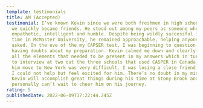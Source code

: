 ```yaml
---
template: testimonials
title: AM (Accepted)
testimonial: I’ve known Kevin since we were both freshmen in high school where
  we quickly became friends. He stood out among my peers as someone who was
  empathetic, intelligent and humble. Despite being wildly successful in his
  time in McMaster University, he remained approachable, helping anyone who
  asked. On the eve of the my CAPSER test, I was beginning to question myself,
  having doubts about my preparation. Kevin calmed me down and clearly explained
  all the elements that needed to be present in my answers which in turn led me
  to interview at two out the three schools that used CASPER in Canada. Seeing
  him move to New York was very difficult. I was losing a close friend but also
  I could not help but feel excited for him. There’s no doubt in my mind that
  Kevin will accomplish great things during his time at Stony Brook and I
  personally can’t wait to cheer him on his journey.
rating: 5
publishedDate: 2022-06-09T17:22:44.245Z
---
```


